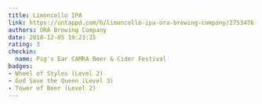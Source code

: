```yaml
---
title: Limoncello IPA
link: https://untappd.com/b/limoncello-ipa-ora-brewing-company/2753476
authors: ORA Brewing Company
date: 2018-12-05 19:23:25
rating: 3
checkin:
  name: Pig's Ear CAMRA Beer & Cider Festival
badges:
- Wheel of Styles (Level 2)
- God Save the Queen (Level 3)
- Tower of Beer (Level 2)
---
```


